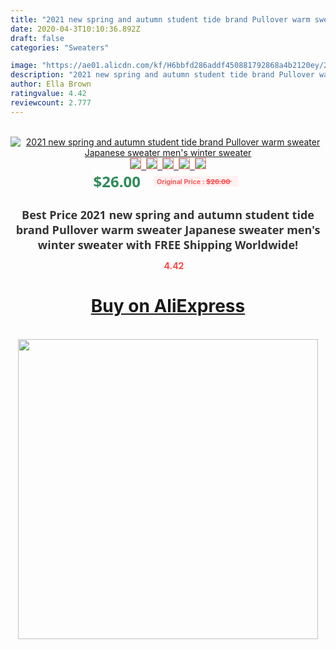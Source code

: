 ```yaml
---
title: "2021 new spring and autumn student tide brand Pullover warm sweater Japanese sweater men's winter sweater"
date: 2020-04-3T10:10:36.892Z
draft: false
categories: "Sweaters"

image: "https://ae01.alicdn.com/kf/H6bbfd286addf450881792868a4b2120ey/2021-new-spring-and-autumn-student-tide-brand-Pullover-warm-sweater-Japanese-sweater-men-s-winter.jpg"
description: "2021 new spring and autumn student tide brand Pullover warm sweater Japanese sweater men's winter sweater"
author: Ella Brown
ratingvalue: 4.42
reviewcount: 2.777
---
```

<br>
<div style="text-align: center;">
<a href="https://s.click.aliexpress.com/e/_At7udX" target="_blank" rel="nofollow noopener noreferrer"><img alt="2021 new spring and autumn student tide brand Pullover warm sweater Japanese sweater men's winter sweater" class="magnifier-image" src="https://ae01.alicdn.com/kf/H6bbfd286addf450881792868a4b2120ey/2021-new-spring-and-autumn-student-tide-brand-Pullover-warm-sweater-Japanese-sweater-men-s-winter.jpg_640x640.jpg">
<br>
<img style="border:1px solid salmon" src="https://ae01.alicdn.com/kf/H6bbfd286addf450881792868a4b2120ey/2021-new-spring-and-autumn-student-tide-brand-Pullover-warm-sweater-Japanese-sweater-men-s-winter.jpg_120x120.jpg">&nbsp;&nbsp;<img style="border:1px solid salmon" src="https://ae01.alicdn.com/kf/Hccfcd38665ce4f0ea84a125ec95bacb0P/2021-new-spring-and-autumn-student-tide-brand-Pullover-warm-sweater-Japanese-sweater-men-s-winter.jpg_120x120.jpg">&nbsp;&nbsp;<img style="border:1px solid salmon" src="https://ae01.alicdn.com/kf/H17b0272c877c488e86d5ddfda842aa1c5/2021-new-spring-and-autumn-student-tide-brand-Pullover-warm-sweater-Japanese-sweater-men-s-winter.jpg_120x120.jpg">&nbsp;&nbsp;<img style="border:1px solid salmon" src="https://ae01.alicdn.com/kf/He6d1fe6b472041508ba8dd9aeed5abf4k/2021-new-spring-and-autumn-student-tide-brand-Pullover-warm-sweater-Japanese-sweater-men-s-winter.jpg_120x120.jpg">&nbsp;&nbsp;<img style="border:1px solid salmon" src="https://ae01.alicdn.com/kf/H0de0acf1db3744cfa11ccce907b1648eT/2021-new-spring-and-autumn-student-tide-brand-Pullover-warm-sweater-Japanese-sweater-men-s-winter.jpg_120x120.jpg"></a></div><br0>
<div style="text-align: center;"><span style="background-color: white; border: 0px; box-sizing: border-box; color: seagreen; display: inline-block; font-family: &quot;open sans&quot; , &quot;arial&quot; , &quot;helvetica&quot; , sans-serif , &quot;heiti&quot;; font-size: 24px; font-stretch: inherit; font-weight: 700; line-height: inherit; margin: 0px 10px 0px 0px; padding: 0px; vertical-align: middle;">$26.00 </span>
<span style="background: rgb(255 , 241 , 241); border-radius: 3px; border: 0px; box-sizing: border-box; color: #ff4747; display: inline-block; font-family: inherit; font-size: 12px; font-stretch: inherit; font-style: inherit; font-variant: inherit; font-weight: 600; line-height: inherit; margin: 0px; padding: 2px 5px; transform: scale(0.9); vertical-align: middle;">Original Price : <b style="text-decoration: line-through;">$26.00 </b> &nbsp;&nbsp;</span></div>
<h1 style="color: #333333; display: inline-block; font-family: &quot;open sans&quot; , &quot;arial&quot; , &quot;helvetica&quot; , sans-serif , &quot;heiti&quot;; font-size: 18px; font-stretch: inherit; font-weight: 700; text-align: center;">Best Price 2021 new spring and autumn student tide brand Pullover warm sweater Japanese sweater men's winter sweater with FREE Shipping Worldwide!</h1>
<div style="color: #ff4747; text-align: center;">
<img src="https://4.bp.blogspot.com/-M0ZcTcb-5uY/XleCXlxnR4I/AAAAAAAAAEc/OrjgMkXV1oMQFaCRZj5HQwOCBcu3w1FegCPcBGAYYCw/s1600/star.png" style="height: 15px;">&nbsp;<b>4.42</b></div>
<div class="button_cont" align="center"><a class="buynow_a" href="https://s.click.aliexpress.com/e/_At7udX" target="_blank" rel="nofollow noopener noreferrer"><H1>Buy on AliExpress</H1></a></div><br>
<div class="separator" style="clear: both; text-align: center;">
<img src="https://lh3.googleusercontent.com/-pTy5HemUv9M/XlePHvY0dAI/AAAAAAAAAE4/0nX5iRUoIWY8eMW9Dpxeirr157OZliDIgCLcBGAsYHQ/s1600/badge.gif" width="480">
</div>
